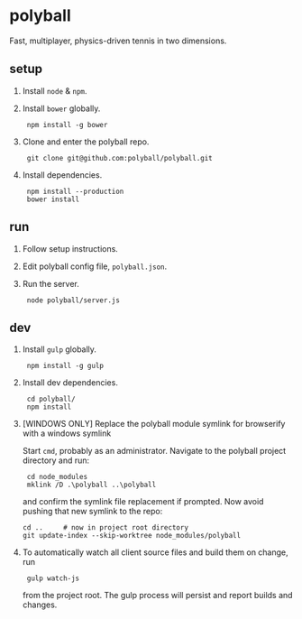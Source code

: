 # polyball

Fast, multiplayer, physics-driven tennis in two dimensions.

## setup

1. Install `node` & `npm`.

2. Install `bower` globally.
    
        npm install -g bower

3. Clone and enter the polyball repo.

        git clone git@github.com:polyball/polyball.git

4. Install dependencies.

        npm install --production
        bower install

## run

1. Follow setup instructions.
2. Edit polyball config file, `polyball.json`.
3. Run the server.

        node polyball/server.js

## dev

1. Install `gulp` globally.

        npm install -g gulp

2. Install dev dependencies.

        cd polyball/
        npm install

3. [WINDOWS ONLY] Replace the polyball module symlink for browserify with a windows symlink

   Start `cmd`, probably as an administrator.  Navigate to the polyball project directory and run:

        cd node_modules
        mklink /D .\polyball ..\polyball

   and confirm the symlink file replacement if prompted.  Now avoid pushing that new symlink to the repo:

       cd ..     # now in project root directory
       git update-index --skip-worktree node_modules/polyball


4. To automatically watch all client source files and build them on change,  run

        gulp watch-js

   from the project root.  The gulp process will persist and report builds and changes.
